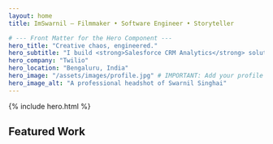 ```yaml
---
layout: home
title: ImSwarnil — Filmmaker • Software Engineer • Storyteller

# --- Front Matter for the Hero Component ---
hero_title: "Creative chaos, engineered."
hero_subtitle: "I build <strong>Salesforce CRM Analytics</strong> solutions by day and craft cinematic stories by night. I bring a unique blend of technical precision and creative vision to every project."
hero_company: "Twilio"
hero_location: "Bengaluru, India"
hero_image: "/assets/images/profile.jpg" # IMPORTANT: Add your profile picture here
hero_image_alt: "A professional headshot of Swarnil Singhai"
---
```


<!-- This is all you need on your homepage to display the hero -->
{% include hero.html %}


<!-- ======================================================= -->
<!-- All your other homepage sections (Timeline, Work, etc.) -->
<!-- can now follow here, each in their own <section> tag.  -->
<!-- ======================================================= -->

<section id="work" class="sf-container" style="padding: var(--sf-8) 0;">
  <div class="sf-page-header" style="margin-bottom:var(--sf-4);">
    <h2 class="sf-h2">Featured Work</h2>
  </div>
  <!-- Your work cards grid would go here -->
</section>

<!-- etc. -->